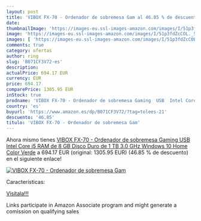 ```yaml
---
layout: post
title: 'VIBOX FX-70 - Ordenador de sobremesa Gam al 46.85 % de descuento'
date: 
thumbnailImage: 'https://images-eu.ssl-images-amazon.com/images/I/51p3fdZcCOL._SL200_.jpg'
image: 'https://images-eu.ssl-images-amazon.com/images/I/51p3fdZcCOL._SL200_.jpg'
images: [ 'https://images-eu.ssl-images-amazon.com/images/I/51p3fdZcCOL._SL200_.jpg' ]
comments: true
category: ofertas
author: ring
slug: 'B071CF3V72-es'
description:
actualPrice: 694.17 EUR
currency: EUR
price: 694.17
comparePrice: 1305.95 EUR
inStock: true
prodname: 'VIBOX FX-70 - Ordenador de sobremesa Gaming  USB  Intel Core i5  RAM de 8 GB  Disco Duro de 1 TB  3.0 GHz  Windows 10 Home  Color Verde'
country: 'es'
buyurl: 'https://www.amazon.es/dp/B071CF3V72/?tag=tolees-21'
descuento: '46.85'
titulo: 'VIBOX FX-70 - Ordenador de sobremesa Gam'
---
```


Ahora mismo tienes [VIBOX FX-70 - Ordenador de sobremesa Gaming  USB  Intel Core i5  RAM de 8 GB  Disco Duro de 1 TB  3.0 GHz  Windows 10 Home  Color Verde](https://www.amazon.es/dp/B071CF3V72/?tag=tolees-21) a 694.17 EUR (original: 1305.95 EUR) (46.85 %  de descuento) en el siguiente enlace!

[![VIBOX FX-70 - Ordenador de sobremesa Gam](https://images-eu.ssl-images-amazon.com/images/I/51p3fdZcCOL._SL200_.jpg)](https://www.amazon.es/dp/B071CF3V72/?tag=tolees-21)

Características:


[Visítala!!!](https://www.amazon.es/dp/B071CF3V72/?tag=tolees-21)

Links participate in Amazon Associate program and might generate a comission on qualifying sales
